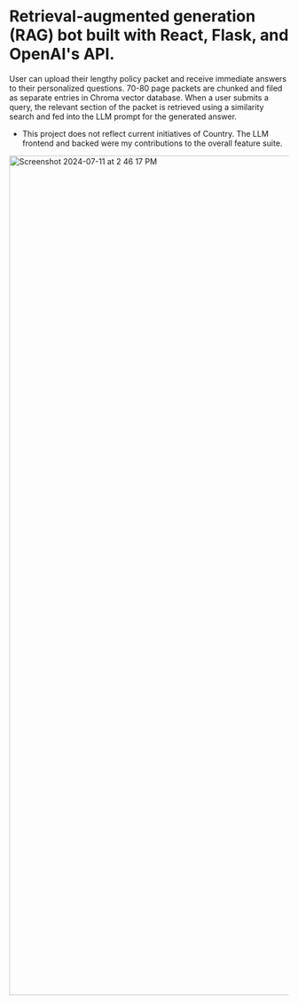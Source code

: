 # Retrieval-augmented generation (RAG) bot built with React, Flask, and OpenAI's API.

User can upload their lengthy policy packet and receive immediate answers to their personalized questions. 70-80 page packets are chunked and filed as separate entries in Chroma vector database. When a user submits a query, the relevant section of the packet is retrieved using a similarity search and fed into the LLM prompt for the generated answer. 
* This project does not reflect current initiatives of Country. The LLM frontend and backed were my contributions to the overall feature suite. 
<img width="1512" alt="Screenshot 2024-07-11 at 2 46 17 PM" src="https://github.com/user-attachments/assets/d544250d-018d-44d7-960a-b5432f9a0346">

